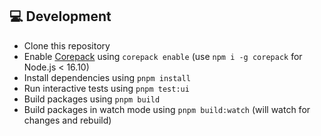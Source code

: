 ## 💻 Development

- Clone this repository
- Enable [Corepack](https://github.com/nodejs/corepack) using `corepack enable` (use `npm i -g corepack` for Node.js < 16.10)
- Install dependencies using `pnpm install`
- Run interactive tests using `pnpm test:ui`
- Build packages using `pnpm build`
- Build packages in watch mode using `pnpm build:watch` (will watch for changes and rebuild)
